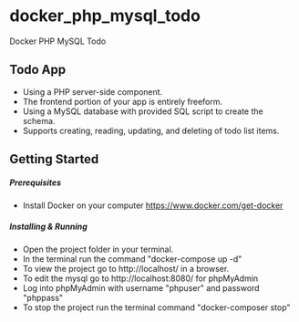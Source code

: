 # docker_php_mysql_todo

Docker PHP MySQL Todo

## Todo App

* Using a PHP server-side component.
* The frontend portion of your app is entirely freeform.
* Using a MySQL database with provided SQL script to create the schema.
* Supports creating, reading, updating, and deleting of todo list items.

## Getting Started

##### Prerequisites

* Install Docker on your computer
    https://www.docker.com/get-docker

##### Installing & Running

* Open the project folder in your terminal.
* In the terminal run the command "docker-compose up -d"
* To view the project go to http://localhost/ in a browser.
* To edit the mysql go to http://localhost:8080/ for phpMyAdmin
* Log into phpMyAdmin with username "phpuser" and password "phppass"
* To stop the project run the terminal command "docker-composer stop"
